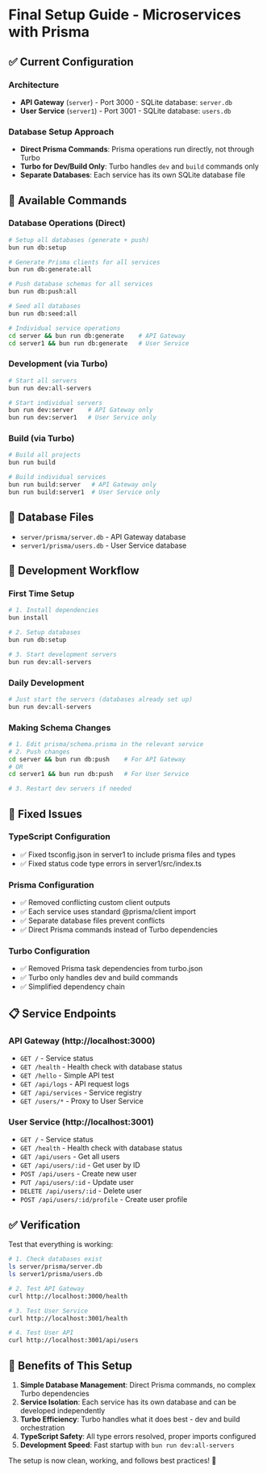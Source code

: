 # Final Setup Guide - Microservices with Prisma

## ✅ Current Configuration

### Architecture
- **API Gateway** (`server`) - Port 3000 - SQLite database: `server.db`
- **User Service** (`server1`) - Port 3001 - SQLite database: `users.db`

### Database Setup Approach
- **Direct Prisma Commands**: Prisma operations run directly, not through Turbo
- **Turbo for Dev/Build Only**: Turbo handles `dev` and `build` commands only
- **Separate Databases**: Each service has its own SQLite database file

## 🔧 Available Commands

### Database Operations (Direct)
```bash
# Setup all databases (generate + push)
bun run db:setup

# Generate Prisma clients for all services
bun run db:generate:all

# Push database schemas for all services  
bun run db:push:all

# Seed all databases
bun run db:seed:all

# Individual service operations
cd server && bun run db:generate    # API Gateway
cd server1 && bun run db:generate   # User Service
```

### Development (via Turbo)
```bash
# Start all servers
bun run dev:all-servers

# Start individual servers
bun run dev:server    # API Gateway only
bun run dev:server1   # User Service only
```

### Build (via Turbo)
```bash
# Build all projects
bun run build

# Build individual services
bun run build:server   # API Gateway only
bun run build:server1  # User Service only
```

## 📁 Database Files
- `server/prisma/server.db` - API Gateway database
- `server1/prisma/users.db` - User Service database

## 🚀 Development Workflow

### First Time Setup
```bash
# 1. Install dependencies
bun install

# 2. Setup databases
bun run db:setup

# 3. Start development servers
bun run dev:all-servers
```

### Daily Development
```bash
# Just start the servers (databases already set up)
bun run dev:all-servers
```

### Making Schema Changes
```bash
# 1. Edit prisma/schema.prisma in the relevant service
# 2. Push changes
cd server && bun run db:push    # For API Gateway
# OR
cd server1 && bun run db:push   # For User Service

# 3. Restart dev servers if needed
```

## 🔧 Fixed Issues

### TypeScript Configuration
- ✅ Fixed tsconfig.json in server1 to include prisma files and types
- ✅ Fixed status code type errors in server1/src/index.ts

### Prisma Configuration  
- ✅ Removed conflicting custom client outputs
- ✅ Each service uses standard @prisma/client import
- ✅ Separate database files prevent conflicts
- ✅ Direct Prisma commands instead of Turbo dependencies

### Turbo Configuration
- ✅ Removed Prisma task dependencies from turbo.json
- ✅ Turbo only handles dev and build commands
- ✅ Simplified dependency chain

## 📋 Service Endpoints

### API Gateway (http://localhost:3000)
- `GET /` - Service status
- `GET /health` - Health check with database status
- `GET /hello` - Simple API test
- `GET /api/logs` - API request logs
- `GET /api/services` - Service registry
- `GET /users/*` - Proxy to User Service

### User Service (http://localhost:3001)  
- `GET /` - Service status
- `GET /health` - Health check with database status
- `GET /api/users` - Get all users
- `GET /api/users/:id` - Get user by ID
- `POST /api/users` - Create new user
- `PUT /api/users/:id` - Update user
- `DELETE /api/users/:id` - Delete user
- `POST /api/users/:id/profile` - Create user profile

## ✅ Verification

Test that everything is working:

```bash
# 1. Check databases exist
ls server/prisma/server.db
ls server1/prisma/users.db

# 2. Test API Gateway
curl http://localhost:3000/health

# 3. Test User Service  
curl http://localhost:3001/health

# 4. Test User API
curl http://localhost:3001/api/users
```

## 🎯 Benefits of This Setup

1. **Simple Database Management**: Direct Prisma commands, no complex Turbo dependencies
2. **Service Isolation**: Each service has its own database and can be developed independently  
3. **Turbo Efficiency**: Turbo handles what it does best - dev and build orchestration
4. **TypeScript Safety**: All type errors resolved, proper imports configured
5. **Development Speed**: Fast startup with `bun run dev:all-servers`

The setup is now clean, working, and follows best practices! 🚀

